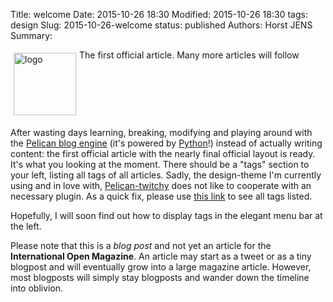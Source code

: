 Title: welcome
Date: 2015-10-26 18:30
Modified: 2015-10-26 18:30
tags: design
Slug: 2015-10-26-welcome
status: published
Authors: Horst JENS
Summary: <div style="float: left; padding:5px"><img src="/images/doppeltuxklein.jpeg" width="100" alt="logo"></div> The first official article. Many more articles will follow<div style="clear:both;"></div>

After wasting days learning, breaking, modifying and playing around with the [Pelican blog engine](http://blog.getpelican.com/) (it's powered by [Python](http://www.python.org)!) instead of actually writing content: the first official article with the nearly final official layout is ready. It's what you looking at the moment. There should be a "tags" section to your left, listing all tags of all articles. Sadly, the design-theme I'm currently using and in love with, [Pelican-twitchy](https://github.com/ingwinlu/pelican-twitchy) does not like to cooperate with an necessary plugin. As a quick fix, please use [this link](http://internationalopenmagazine.org/tag) to see all tags listed. 

Hopefully, I will soon find out how to display tags in the elegant menu bar at the left.

Please note that this is a *blog post* and not yet an article for the **International Open Magazine**. An article may start as a tweet or as a tiny blogpost and will eventually grow into a large magazine article. However, most blogposts will simply stay blogposts and wander down the timeline into oblivion.


